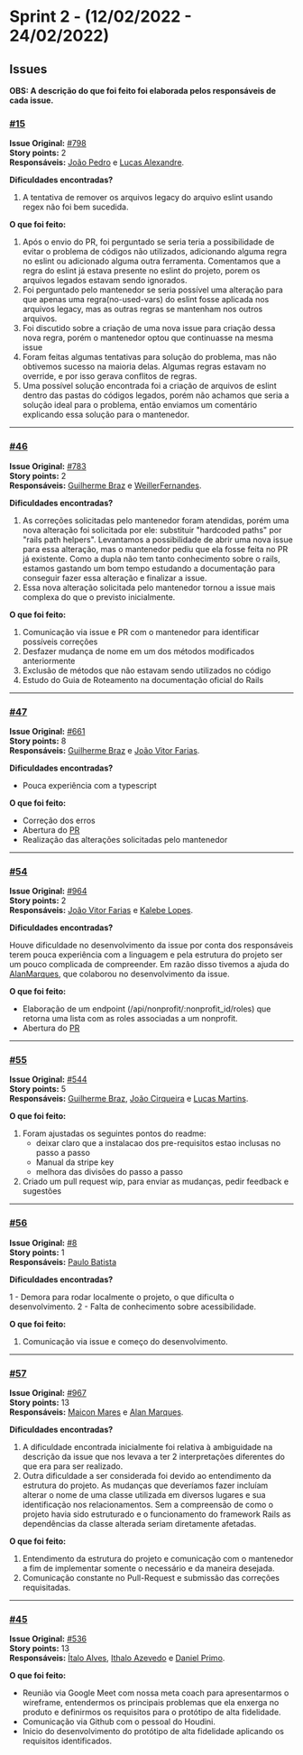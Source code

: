 # Sprint 2 - (12/02/2022 - 24/02/2022)

## Issues 

**OBS: A descrição do que foi feito foi elaborada pelos responsáveis de cada issue.**

### [#15](https://github.com/FGA-GCES/houdini/issues/15) </br> 
**Issue Original:** [#798](https://github.com/houdiniproject/houdini/issues/798) </br> 
**Story points:** 2 </br> 
**Responsáveis:** [João Pedro](https://github.com/jpcirqueira) e [Lucas Alexandre](https://github.com/lucasA27). </br> 
 
 
**Dificuldades encontradas?** </br> 
1. A tentativa de remover os arquivos legacy do arquivo eslint usando regex não foi bem sucedida. 
 
**O que foi feito:** </br> 
1. Após o envio do PR, foi perguntado se seria teria a possibilidade de evitar o problema de códigos não utilizados, adicionando alguma regra no eslint ou adicionado alguma outra ferramenta. Comentamos que a regra do eslint já estava presente no eslint do projeto, porem os arquivos legados estavam sendo ignorados. 
2.  Foi perguntado pelo mantenedor se seria possível uma alteração para que apenas uma regra(no-used-vars) do eslint fosse aplicada nos arquivos legacy, mas as outras regras se mantenham nos outros arquivos.  
3. Foi discutido sobre a criação de uma nova issue para criação dessa nova regra, porém o mantenedor optou que continuasse na mesma issue 
4. Foram feitas algumas tentativas para solução do problema, mas não obtivemos sucesso na maioria delas. Algumas regras estavam no override, e por isso gerava conflitos de regras.  
5. Uma possível solução encontrada foi a criação de arquivos de eslint dentro das pastas do códigos legados, porém não achamos que seria a solução ideal para o problema, então enviamos um comentário explicando essa solução para o mantenedor.
---

### [#46](https://github.com/FGA-GCES/houdini/issues/46) </br>
**Issue Original:** [#783](https://github.com/houdiniproject/houdini/issues/783) </br>
**Story points:** 2 </br>
**Responsáveis:** [Guilherme Braz](https://github.com/GuilhermeBraz) e [WeillerFernandes](https://github.com/WeillerFernandes). </br>

**Dificuldades encontradas?** </br>
1. As correções solicitadas pelo mantenedor foram atendidas, porém uma nova alteração foi solicitada por ele: substituir "hardcoded paths" por "rails path helpers". Levantamos a possibilidade de abrir uma nova issue para essa alteração, mas o mantenedor pediu que ela fosse feita no PR já existente. Como a dupla não tem tanto conhecimento sobre o rails, estamos gastando um bom tempo estudando a documentação para conseguir fazer essa alteração e finalizar a issue.
2. Essa nova alteração solicitada pelo mantenedor tornou a issue mais complexa do que o previsto inicialmente.

**O que foi feito:** </br>
1. Comunicação via issue e PR com o mantenedor para identificar possíveis correções
2. Desfazer mudança de nome em um dos métodos modificados anteriormente
3. Exclusão de métodos que não estavam sendo utilizados no código
4. Estudo do Guia de Roteamento na documentação oficial do Rails

---

### [#47](https://github.com/FGA-GCES/houdini/issues/47) </br>
**Issue Original:** [#661](https://github.com/houdiniproject/houdini/issues/661) </br>
**Story points:** 8  </br>
**Responsáveis:**  [Guilherme Braz](https://github.com/GuilhermeBraz) e [João Vitor Farias](https://github.com/JoaoVitorFarias). </br>

**Dificuldades encontradas?** </br>
- Pouca experiência com a typescript

**O que foi feito:** </br>
- Correção dos erros
- Abertura do [PR](https://github.com/houdiniproject/houdini/pull/1012)
- Realização das alterações solicitadas pelo mantenedor
---

### [#54](https://github.com/FGA-GCES/houdini/issues/54) </br>
**Issue Original:** [#964](https://github.com/houdiniproject/houdini/issues/964) </br>
**Story points:** 2  </br>
**Responsáveis:** [João Vitor Farias](https://github.com/JoaoVitorFarias) e [Kalebe Lopes](https://github.com/KalebeLopes). </br>

**Dificuldades encontradas?** </br>

Houve dificuldade no desenvolvimento da issue por conta dos responsáveis terem pouca experiência com a linguagem e pela estrutura do projeto ser um pouco complicada de compreender. Em razão disso tivemos a ajuda do [AlanMarques](https://github.com/alan-ms), que colaborou no desenvolvimento da issue.

**O que foi feito:** </br>

- Elaboração de um endpoint (/api/nonprofit/:nonprofit_id/roles) que retorna uma lista com as roles associadas a um nonprofit.
- Abertura do [PR](https://github.com/houdiniproject/houdini/pull/1016)
---

### [#55](https://github.com/FGA-GCES/houdini/issues/55) </br>
**Issue Original:** [#544](https://github.com/houdiniproject/houdini/issues/554) </br>
**Story points:** 5 </br>
**Responsáveis:** [Guilherme Braz](https://github.com/GuilhermeBraz), [João Cirqueira](https://github.com/jpcirqueira) e [Lucas Martins](https://github.com/lucasA27). </br>

**O que foi feito:** </br>

1. Foram ajustadas os seguintes pontos do readme:
    - deixar claro que a instalacao dos pre-requisitos estao inclusas no passo a passo
    - Manual da stripe key
    - melhora das divisões do passo a passo
2. Criado um pull request wip, para enviar as mudanças, pedir feedback e sugestões
---

### [#56](https://github.com/FGA-GCES/houdini/issues/56) </br>
**Issue Original:** [#8](https://github.com/houdiniproject/houdini/issues/8) </br>
**Story points:** 1 </br>
**Responsáveis:** [Paulo Batista](https://github.com/higton) </br>

**Dificuldades encontradas?** </br>

1 - Demora para rodar localmente o projeto, o que dificulta o desenvolvimento.
2 - Falta de conhecimento sobre acessibilidade.

**O que foi feito:** </br>

1. Comunicação via issue e começo do desenvolvimento.
---

### [#57](https://github.com/FGA-GCES/houdini/issues/57) </br>
**Issue Original:** [#967](https://github.com/houdiniproject/houdini/issues/967) </br>
**Story points:** 13 </br>
**Responsáveis:** [Maicon Mares](https://github.com/MaiconMares) e [Alan Marques](https://github.com/alan-ms). </br>

**Dificuldades encontradas?** </br>

1. A dificuldade encontrada inicialmente foi relativa à ambiguidade na descrição da issue que nos levava a ter 2 interpretações diferentes do que era para ser realizado.
2. Outra dificuldade a ser considerada foi devido ao entendimento da estrutura do projeto. As mudanças que deveríamos fazer incluíam alterar o nome de uma classe utilizada em diversos lugares e sua identificação nos relacionamentos. Sem a compreensão de como o projeto havia sido estruturado e o funcionamento do framework Rails as dependências da classe alterada seriam diretamente afetadas.

**O que foi feito:** </br>

1. Entendimento da estrutura do projeto e comunicação com o mantenedor a fim de implementar somente o necessário e da maneira desejada.
2. Comunicação constante no Pull-Request e submissão das correções requisitadas.
---

### [#45](https://github.com/FGA-GCES/houdini/issues/45) </br>
**Issue Original:** [#536](https://github.com/houdiniproject/houdini/issues/536) </br>
**Story points:** 13 </br>
**Responsáveis:** [Ítalo Alves](https://github.com/alvesitalo), [Ithalo Azevedo](https://github.com/ithaloazevedo) e [Daniel Primo](https://github.com/danieldagerom).  </br>

**O que foi feito:** </br>
- Reunião via Google Meet com nossa meta coach para apresentarmos o wireframe, entendermos os principais problemas que ela enxerga no produto e definirmos os requisitos para o protótipo de alta fidelidade. 
- Comunicação via Github com o pessoal do Houdini. 
- Inicio do desenvolvimento do protótipo de alta fidelidade aplicando os requisitos identificados.


<!-- 
#### Issue [](https://github.com/FGA-GCES/houdini/issues/) </br>
**Issue Original:** [](https://github.com/houdiniproject/houdini/issues/) </br>
**Story points:**  </br>
**Responsáveis:** [](https://github.com/) e [](https://github.com/). </br>

**Dificuldades encontradas?** </br>

**O que foi feito:** </br>
- 
-  -->